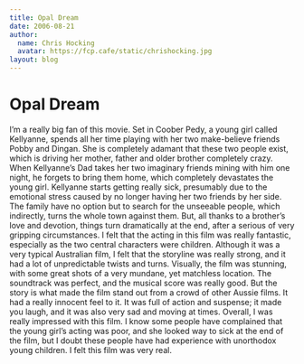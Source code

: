 ```yaml
---
title: Opal Dream
date: 2006-08-21
author:
  name: Chris Hocking
  avatar: https://fcp.cafe/static/chrishocking.jpg
layout: blog
---
```

# Opal Dream

I’m a really big fan of this movie. Set in Coober Pedy, a young girl called Kellyanne, spends all her time playing with her two make-believe friends Pobby and Dingan. She is completely adamant that these two people exist, which is driving her mother, father and older brother completely crazy. When Kellyanne’s Dad takes her two imaginary friends mining with him one night, he forgets to bring them home, which completely devastates the young girl. Kellyanne starts getting really sick, presumably due to the emotional stress caused by no longer having her two friends by her side. The family have no option but to search for the unseeable people, which indirectly, turns the whole town against them. But, all thanks to a brother’s love and devotion, things turn dramatically at the end, after a serious of very gripping circumstances. I felt that the acting in this film was really fantastic, especially as the two central characters were children. Although it was a very typical Australian film, I felt that the storyline was really strong, and it had a lot of unpredictable twists and turns. Visually, the film was stunning, with some great shots of a very mundane, yet matchless location. The soundtrack was perfect, and the musical score was really good. But the story is what made the film stand out from a crowd of other Aussie films. It had a really innocent feel to it. It was full of action and suspense; it made you laugh, and it was also very sad and moving at times. Overall, I was really impressed with this film. I know some people have complained that the young girl’s acting was poor, and she looked way to sick at the end of the film, but I doubt these people have had experience with unorthodox young children. I felt this film was very real.